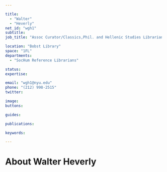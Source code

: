 ```yaml
---

title:
  - "Walter"
  - "Heverly"
net_id: "wgh1"
subtitle: 
job_title: "Assoc Curator/Classics,Phil. and Hellenic Studies Librarian"

location: "Bobst Library"
space: "1FL"
departments:
  - "SocHum Reference Librarians"

status: 
expertise:

email: "wgh1@nyu.edu"
phone: "(212) 998-2515"
twitter: 

image: 
buttons:

guides:

publications:

keywords:

---
```


# About Walter Heverly


